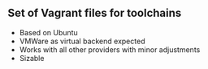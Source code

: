 ## Set of Vagrant files for toolchains

* Based on Ubuntu
* VMWare as virtual backend expected
* Works with all other providers with minor adjustments
* Sizable
